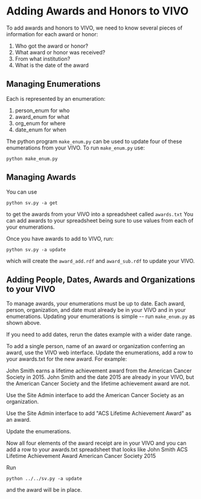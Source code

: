 # Adding Awards and Honors to VIVO

To add awards and honors to VIVO, we need to know several pieces of information for each award or honor:

1. Who got the award or honor?
1. What award or honor was received?
1. From what institution?
1. What is the date of the award

## Managing Enumerations

Each is represented by an enumeration:

1. person_enum for who
1. award_enum for what
1. org_enum for where
1. date_enum for when

The python program `make_enum.py` can be used to update four of these enumerations from your VIVO.  To run 
`make_enum.py` use:

    python make_enum.py
    
## Managing Awards

You can use 

    python sv.py -a get
    
to get the awards from your VIVO into a spreadsheet called `awards.txt`  You can add awards to your spreadsheet being
sure to use values from each of your enumerations.

Once you have awards to add to VIVO, run:

    python sv.py -a update
    
which will create the `award_add.rdf` and `award_sub.rdf` to update your VIVO.

## Adding People, Dates, Awards and Organizations to your VIVO

To manage awards, your enumerations must be up to date.  Each award, person, organization, and date must already be in
your VIVO and in your enumerations.  Updating your enumerations is simple -- run `make_enum.py` as shown above.

If you need to add dates, rerun the dates example with a wider date range.

To add a single person, name of an award or organization conferring an award, use the VIVO web interface.  Update
the enumerations, add a row to your awards.txt for the new award.  For example:

John Smith earns a lifetime achievement award from the American Cancer Society in 2015.  John Smith and the date 2015 
are already in your VIVO, but the American Cancer Society and the lifetime achievement award are not.

Use the Site Admin interface to add the American Cancer Society as an organization.

Use the Site Admin interface to add "ACS Lifetime Achievement Award" as an award.

Update the enumerations.

Now all four elements of the award receipt are in your VIVO and you can add a row to your awards.txt spreadsheet that
looks like
    John Smith  ACS Lifetime Achievement Award  American Cancer Society 2015
    
Run

    python ../../sv.py -a update
    
and the award will be in place.




